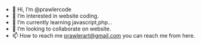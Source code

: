 - 👋 Hi, I’m @prawlercode
- 👀 I’m interested in website coding.
- 🌱 I’m currently learning javascript,php...
- 💞️ I’m looking to collaborate on website.
- 📫 How to reach me prawlerart@gmail.com you can reach me from here.

<!---
prawlercode/prawlercode is a ✨ special ✨ repository because its `README.md` (this file) appears on your GitHub profile.
You can click the Preview link to take a look at your changes.
--->
